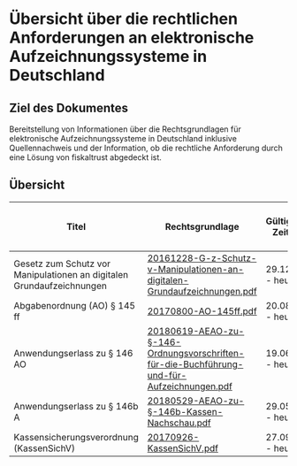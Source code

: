 # Übersicht über die rechtlichen Anforderungen an elektronische Aufzeichnungssysteme in Deutschland

## Ziel des Dokumentes

Bereitstellung von Informationen über die Rechtsgrundlagen für elektronische Aufzeichnungssysteme in Deutschland inklusive Quellennachweis und der Information, ob die rechtliche Anforderung durch eine Lösung von fiskaltrust abgedeckt ist.

## Übersicht 

| Titel                                                        | Rechtsgrundlage                                              | Gültigkeits-Zeitraum | Compliance erfüllt durch fiskaltrust |
| ------------------------------------------------------------ | ------------------------------------------------------------ | -------------------- | ------------------------------------ |
| Gesetz zum Schutz vor Manipulationen an digitalen Grundaufzeichnungen | [20161228-G-z-Schutz-v-Manipulationen-an-digitalen-Grundaufzeichnungen.pdf](media/20161228-G-z-Schutz-v-Manipulationen-an-digitalen-Grundaufzeichnungen.pdf) | 29.12.2016 - heute   |                                      |
| Abgabenordnung (AO) § 145 ff                                 | [20170800-AO-145ff.pdf](media/20170800-AO-145ff.pdf)         | 20.08.2017 - heute   |                                      |
| Anwendungserlass zu § 146 AO                                 | [20180619-AEAO-zu-§-146-Ordnungsvorschriften-für-die-Buchführung-und-für-Aufzeichnungen.pdf](media/20180619-AEAO-zu-§-146-Ordnungsvorschriften-für-die-Buchführung-und-für-Aufzeichnungen.pdf) | 19.06.2018 - heute   |                                      |
| Anwendungserlass zu § 146b A                                 | [20180529-AEAO-zu-§-146b-Kassen-Nachschau.pdf](media/20180529-AEAO-zu-§-146b-Kassen-Nachschau.pdf) | 29.05.2018 - heute   |                                      |
| Kassensicherungsverordnung (KassenSichV)                     | [20170926-KassenSichV.pdf](media/20170926-KassenSichV.pdf)   | 27.09.2017 - heute   |                                      |

